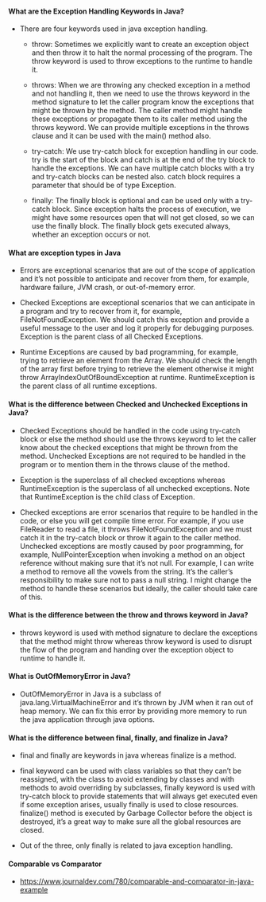 #### What are the Exception Handling Keywords in Java?

  - There are four keywords used in java exception handling.

    - throw: Sometimes we explicitly want to create an exception object and then throw it to halt the normal processing of the program. The throw keyword is used to throw exceptions to the runtime to handle it.

    - throws: When we are throwing any checked exception in a method and not handling it, then we need to use the throws keyword in the method signature to let the caller program know the exceptions that might be thrown by the method. The caller method might handle these exceptions or propagate them to its caller method using the throws keyword. We can provide multiple exceptions in the throws clause and it can be used with the main() method also.

    - try-catch: We use try-catch block for exception handling in our code. try is the start of the block and catch is at the end of the try block to handle the exceptions. We can have multiple catch blocks with a try and try-catch blocks can be nested also. catch block requires a parameter that should be of type Exception.

    - finally: The finally block is optional and can be used only with a try-catch block. Since exception halts the process of execution, we might have some resources open that will not get closed, so we can use the finally block. The finally block gets executed always, whether an exception occurs or not.

#### What are exception types in Java

  - Errors are exceptional scenarios that are out of the scope of application and it’s not possible to anticipate and recover from them, for example, hardware failure, JVM crash, or out-of-memory error.

  - Checked Exceptions are exceptional scenarios that we can anticipate in a program and try to recover from it, for example, FileNotFoundException. We should catch this exception and provide a useful message to the user and log it properly for debugging purposes. Exception is the parent class of all Checked Exceptions.

  - Runtime Exceptions are caused by bad programming, for example, trying to retrieve an element from the Array. We should check the length of the array first before trying to retrieve the element otherwise it might throw ArrayIndexOutOfBoundException at runtime. RuntimeException is the parent class of all runtime exceptions.

####  What is the difference between Checked and Unchecked Exceptions in Java?
  - Checked Exceptions should be handled in the code using try-catch block or else the method should use the throws keyword to let the caller know about the checked exceptions that might be thrown from the method. Unchecked Exceptions are not required to be handled in the program or to mention them in the throws clause of the method.

  - Exception is the superclass of all checked exceptions whereas     RuntimeException is the superclass of all unchecked exceptions. Note that RuntimeException is the child class of Exception.

  - Checked exceptions are error scenarios that require to be handled in the code, or else you will get compile time error. For example, if you use FileReader to read a file, it throws FileNotFoundException and we must catch it in the try-catch block or throw it again to the caller method. Unchecked exceptions are mostly caused by poor programming, for example, NullPointerException when invoking a method on an object reference without making sure that it’s not null. For example, I can write a method to remove all the vowels from the string. It’s the caller’s responsibility to make sure not to pass a null string. I might change the method to handle these scenarios but ideally, the caller should take care of this.
#### What is the difference between the throw and throws keyword in Java?

  - throws keyword is used with method signature to declare the exceptions that the method might throw whereas throw keyword is used to disrupt the flow of the program and handing over the exception object to runtime to handle it.

#### What is OutOfMemoryError in Java?
  - OutOfMemoryError in Java is a subclass of java.lang.VirtualMachineError and it’s thrown by JVM when it ran out of heap memory. We can fix this error by providing more memory to run the java application through java options.

#### What is the difference between final, finally, and finalize in Java?
  -  final and finally are keywords in java whereas finalize is a method.

  - final keyword can be used with class variables so that they can’t be reassigned, with the class to avoid extending by classes and with methods to avoid overriding by subclasses, finally keyword is used with try-catch block to provide statements that will always get executed even if some exception arises, usually finally is used to close resources. finalize() method is executed by Garbage Collector before the object is destroyed, it’s a great way to make sure all the global resources are closed.

  - Out of the three, only finally is related to java exception handling.

#### Comparable vs Comparator

- https://www.journaldev.com/780/comparable-and-comparator-in-java-example
